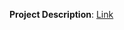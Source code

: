 __Project Description__:
[Link](https://docs.google.com/document/d/e/2PACX-1vRtE_sS-pgDcX_liZnJbbsZUtqSclHoVFLsnjV9kPfMuyNTG5ExpcdwbXobi_gRZIwpaCzkJBC16Pc1/pub)
